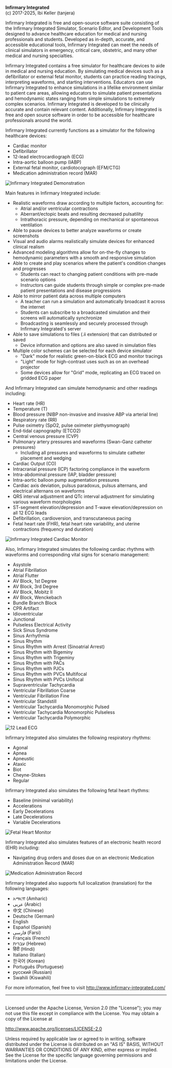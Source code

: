﻿**Infirmary Integrated**
<br>
(c) 2017-2025, Ibi Keller (tanjera)

Infirmary Integrated is free and open-source software suite consisting of the Infirmary Integrated Simulator, Scenario Editor, and Development Tools designed to advance healthcare education for medical and nursing professionals and students. Developed as in-depth, accurate, and accessible educational tools, Infirmary Integrated can meet the needs of clinical simulators in emergency, critical care, obstetric, and many other medical and nursing specialties.

Infirmary Integrated contains a free simulator for healthcare devices to aide in medical and nursing education. By simulating medical devices such as a defibrillator or external fetal monitor, students can practice reading tracings, interpreting waveforms, and starting interventions. Educators can use Infirmary Integrated to enhance simulations in a lifelike environment similar to patient care areas, allowing educators to simulate patient presentations and hemodynamic states ranging from simple simulations to extremely complex scenarios. Infirmary Integrated is developed to be clinically accurate and contain relevant content. Additionally, Infirmary Integrated is free and open source software in order to be accessible for healthcare professionals around the world.

Infirmary Integrated currently functions as a simulator for the following healthcare devices:
- Cardiac monitor
- Defibrillator
- 12-lead electrocardiograph (ECG)
- Intra-aortic balloon pump (IABP)
- External fetal monitor, cardiotocograph (EFM/CTG)
- Medication administration record (MAR)

![Infirmary Integrated Demonstration](https://www.infirmary-integrated.com/wp-content/uploads/2023/09/II-Demonstration.jpg)

Main features in Infirmary Integrated include:
- Realistic waveforms draw according to multiple factors, accounting for:
  - Atrial and/or ventricular contractions
  - Aberrant/ectopic beats and resulting decreased pulsatility
  - Intrathoracic pressure, depending on mechanical or spontaneous ventilation
- Able to pause devices to better analyze waveforms or create screenshots
- Visual and audio alarms realistically simulate devices for enhanced clinical realism
- Advanced modeling algorithms allow for on-the-fly changes to hemodynamic parameters with a smooth and responsive simulation
- Able to create and play scenarios where the patient's condition changes and progresses
  - Students can react to changing patient conditions with pre-made scenario options
  - Instructors can guide students through simple or complex pre-made patient presentations and disease progressions
- Able to mirror patient data across multiple computers
  - A teacher can run a simulation and automatically broadcast it across the internet
  - Students can subscribe to a broadcasted simulation and their screens will automatically synchronize
  - Broadcasting is seamlessly and securely processed through Infirmary Integrated's server
- Able to save simulations to files (.ii extension) that can distributed or saved
  - Device information and options are also saved in simulation files
- Multiple color schemes can be selected for each device simulator
  - "Dark" mode for realistic green-on-black ECG and monitor tracings
  - "Light" mode for high-contrast uses such as on an overhead projector
  - Some devices allow for "Grid" mode, replicating an ECG traced on gridded ECG paper

And Infirmary Integrated can simulate hemodynamic and other readings including:
- Heart rate (HR)
- Temperature (T)
- Blood pressure (NIBP non-invasive and invasive ABP via arterial line)
- Respiratory rate (RR)
- Pulse oximetry (SpO2, pulse oximeter plethysmograph)
- End-tidal capnography (ETCO2)
- Central venous pressure (CVP)
- Pulmonary artery pressures and waveforms (Swan-Ganz catheter pressures)
  - Including all pressures and waveforms to simulate catheter placement and wedging
- Cardiac Output (CO)
- Intracranial pressure (ICP) factoring compliance in the waveform
- Intra-abdominal pressure (IAP, bladder pressure)
- Intra-aortic balloon pump augmentation pressures
- Cardiac axis deviation, pulsus paradoxus, pulsus alternans, and electrical alternans on waveforms
- QRS interval adjustment and QTc interval adjustment for simulating various waveform morphologies
- ST-segment elevation/depression and T-wave elevation/depression on all 12 ECG leads
- Defibrillation, cardioversion, and transcutaneous pacing
- Fetal heart rate (FHR), fetal heart rate variability, and uterine contractions (frequency and duration)

![Infirmary Integrated Cardiac Monitor](https://www.infirmary-integrated.com/wp-content/uploads/2019/04/Pulmonary-Hypertension-Right-Heart-Failure.png)

Also, Infirmary Integrated simulates the following cardiac rhythms with waveforms and corresponding vital signs for scenario management:
- Asystole
- Atrial Fibrillation
- Atrial Flutter
- AV Block, 1st Degree
- AV Block, 3rd Degree
- AV Block, Mobitz II
- AV Block, Wenckebach
- Bundle Branch Block
- CPR Artifact
- Idioventricular
- Junctional
- Pulseless Electrical Activity
- Sick Sinus Syndrome
- Sinus Arrhythmia
- Sinus Rhythm
- Sinus Rhythm with Arrest (Sinoatrial Arrest)
- Sinus Rhythm with Bigeminy
- Sinus Rhythm with Trigeminy
- Sinus Rhythm with PACs
- Sinus Rhythm with PJCs
- Sinus Rhythm with PVCs Multifocal
- Sinus Rhythm with PVCs Unifocal
- Supraventricular Tachycardia
- Ventricular Fibrillation Coarse
- Ventricular Fibrillation Fine
- Ventricular Standstill
- Ventricular Tachycardia Monomorphic Pulsed
- Ventricular Tachycardia Monomorphic Pulseless
- Ventricular Tachycardia Polymorphic

![12 Lead ECG](https://www.infirmary-integrated.com/wp-content/uploads/2023/09/12L-ECG.png)

Infirmary Integrated also simulates the following respiratory rhythms:
- Agonal
- Apnea
- Apneustic
- Ataxic
- Biot
- Cheyne-Stokes
- Regular

Infirmary Integrated also simulates the following fetal heart rhythms:
- Baseline (minimal variability)
- Accelerations
- Early Decelerations
- Late Decelerations
- Variable Decelerations

![Fetal Heart Monitor](https://www.infirmary-integrated.com/wp-content/uploads/2022/07/efm-accels.png)

Infirmary Integrated also simulates features of an electronic health record (EHR) including:
- Navigating drug orders and doses due on an electronic Medication Administration Record (MAR)

![Medication Administration Record](https://www.infirmary-integrated.com/wp-content/uploads/2022/08/mar-mw.png)

Infirmary Integrated also supports full localization (translation) for the following languages:
- አማርኛ (Amharic)
- عربى (Arabic)
- 中文 (Chinese)
- Deutsche (German)
- English
- Español (Spanish)
- فارسی (Farsi)
- Français (French)
- עברית (Hebrew)
- हिंदी (Hindi)
- Italiano (Italian)
- 한국어 (Korean)
- Português (Portuguese)
- русский (Russian)
- Swahili (Kiswahili)

For more information, feel free to visit http://www.infirmary-integrated.com/
<br>
***
<br>
Licensed under the Apache License, Version 2.0 (the "License");
you may not use this file except in compliance with the License.
You may obtain a copy of the License at

  http://www.apache.org/licenses/LICENSE-2.0

Unless required by applicable law or agreed to in writing, software
distributed under the License is distributed on an "AS IS" BASIS,
WITHOUT WARRANTIES OR CONDITIONS OF ANY KIND, either express or implied.
See the License for the specific language governing permissions and
limitations under the License.